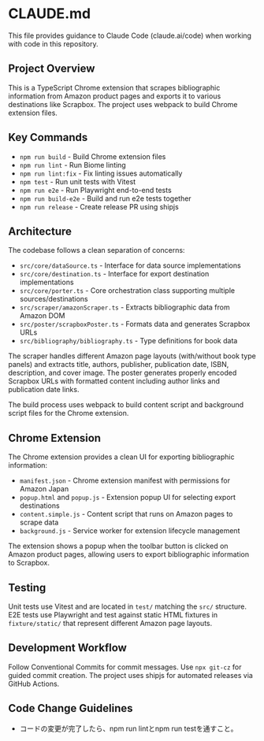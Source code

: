 # CLAUDE.md

This file provides guidance to Claude Code (claude.ai/code) when working with code in this repository.

## Project Overview

This is a TypeScript Chrome extension that scrapes bibliographic information from Amazon product pages and exports it to various destinations like Scrapbox. The project uses webpack to build Chrome extension files.

## Key Commands

- `npm run build` - Build Chrome extension files
- `npm run lint` - Run Biome linting
- `npm run lint:fix` - Fix linting issues automatically
- `npm test` - Run unit tests with Vitest
- `npm run e2e` - Run Playwright end-to-end tests
- `npm run build-e2e` - Build and run e2e tests together
- `npm run release` - Create release PR using shipjs

## Architecture

The codebase follows a clean separation of concerns:

- `src/core/dataSource.ts` - Interface for data source implementations
- `src/core/destination.ts` - Interface for export destination implementations  
- `src/core/porter.ts` - Core orchestration class supporting multiple sources/destinations
- `src/scraper/amazonScraper.ts` - Extracts bibliographic data from Amazon DOM
- `src/poster/scrapboxPoster.ts` - Formats data and generates Scrapbox URLs
- `src/bibliography/bibliography.ts` - Type definitions for book data

The scraper handles different Amazon page layouts (with/without book type panels) and extracts title, authors, publisher, publication date, ISBN, description, and cover image. The poster generates properly encoded Scrapbox URLs with formatted content including author links and publication date links.

The build process uses webpack to build content script and background script files for the Chrome extension.

## Chrome Extension

The Chrome extension provides a clean UI for exporting bibliographic information:

- `manifest.json` - Chrome extension manifest with permissions for Amazon Japan
- `popup.html` and `popup.js` - Extension popup UI for selecting export destinations
- `content.simple.js` - Content script that runs on Amazon pages to scrape data
- `background.js` - Service worker for extension lifecycle management

The extension shows a popup when the toolbar button is clicked on Amazon product pages, allowing users to export bibliographic information to Scrapbox.

## Testing

Unit tests use Vitest and are located in `test/` matching the `src/` structure. E2E tests use Playwright and test against static HTML fixtures in `fixture/static/` that represent different Amazon page layouts.

## Development Workflow

Follow Conventional Commits for commit messages. Use `npx git-cz` for guided commit creation. The project uses shipjs for automated releases via GitHub Actions.

## Code Change Guidelines

- コードの変更が完了したら、npm run lintとnpm run testを通すこと。